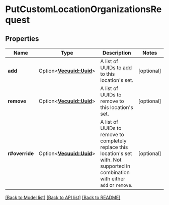 # PutCustomLocationOrganizationsRequest

## Properties

Name | Type | Description | Notes
------------ | ------------- | ------------- | -------------
**add** | Option<[**Vec<uuid::Uuid>**](uuid::Uuid.md)> | A list of UUIDs to add to this location's set. | [optional]
**remove** | Option<[**Vec<uuid::Uuid>**](uuid::Uuid.md)> | A list of UUIDs to remove to this location's set. | [optional]
**r#override** | Option<[**Vec<uuid::Uuid>**](uuid::Uuid.md)> | A list of UUIDs to remove to completely replace this location's set with. Not supported in combination with either `add` or `remove`. | [optional]

[[Back to Model list]](../README.md#documentation-for-models) [[Back to API list]](../README.md#documentation-for-api-endpoints) [[Back to README]](../README.md)


